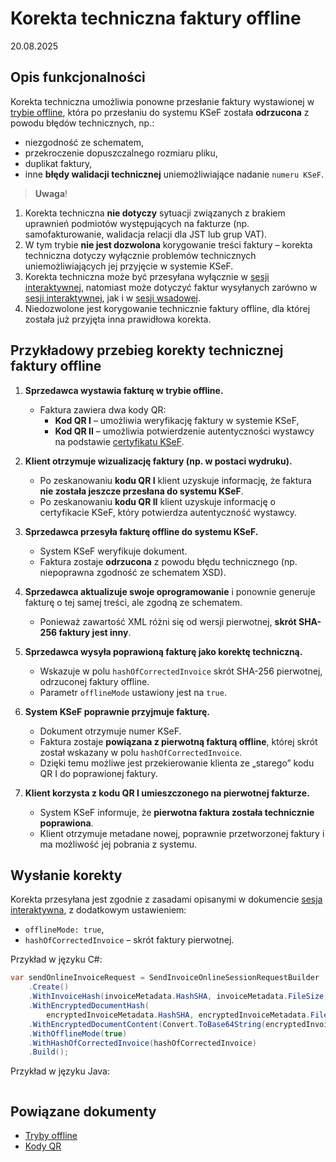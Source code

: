 # Korekta techniczna faktury offline  
20.08.2025  

## Opis funkcjonalności  
Korekta techniczna umożliwia ponowne przesłanie faktury wystawionej w [trybie offline](../tryby-offline.md), która po przesłaniu do systemu KSeF została **odrzucona** z powodu błędów technicznych, np.:  
- niezgodność ze schematem,  
- przekroczenie dopuszczalnego rozmiaru pliku,
- duplikat faktury,
- inne **błędy walidacji technicznej** uniemożliwiające nadanie ```numeru KSeF```.


> **Uwaga**!
1. Korekta techniczna **nie dotyczy** sytuacji związanych z brakiem uprawnień podmiotów występujących na fakturze (np. samofakturowanie, walidacja relacji dla JST lub grup VAT).
2. W tym trybie **nie jest dozwolona** korygowanie treści faktury – korekta techniczna dotyczy wyłącznie problemów technicznych uniemożliwiających jej przyjęcie w systemie KSeF.
3. Korekta techniczna może być przesyłana wyłącznie w [sesji interaktywnej](../sesja-interaktywna.md), natomiast może dotyczyć faktur wysyłanych zarówno w [sesji interaktywnej](../sesja-interaktywna.md), jak i w [sesji wsadowej](../sesja-wsadowa.md).
4. Niedozwolone jest korygowanie technicznie faktury offline, dla której została już przyjęta inna prawidłowa korekta.

## Przykładowy przebieg korekty technicznej faktury offline  

1. **Sprzedawca wystawia fakturę w trybie offline.**  
   - Faktura zawiera dwa kody QR:  
     - **Kod QR I** – umożliwia weryfikację faktury w systemie KSeF,  
     - **Kod QR II** – umożliwia potwierdzenie autentyczności wystawcy na podstawie [certyfikatu KSeF](../certyfikaty-KSeF.md).  

2. **Klient otrzymuje wizualizację faktury (np. w postaci wydruku).**  
   - Po zeskanowaniu **kodu QR I** klient uzyskuje informację, że faktura **nie została jeszcze przesłana do systemu KSeF**.  
   - Po zeskanowaniu **kodu QR II** klient uzyskuje informację o certyfikacie KSeF, który potwierdza autentyczność wystawcy.  

3. **Sprzedawca przesyła fakturę offline do systemu KSeF.**  
   - System KSeF weryfikuje dokument.  
   - Faktura zostaje **odrzucona** z powodu błędu technicznego (np. niepoprawna zgodność ze schematem XSD).  

4. **Sprzedawca aktualizuje swoje oprogramowanie** i ponownie generuje fakturę o tej samej treści, ale zgodną ze  schematem.  
   - Ponieważ zawartość XML różni się od wersji pierwotnej, **skrót SHA-256 faktury jest inny**.

5. **Sprzedawca wysyła poprawioną fakturę jako korektę techniczną.**  
   - Wskazuje w polu `hashOfCorrectedInvoice` skrót SHA-256 pierwotnej, odrzuconej faktury offline.  
   - Parametr `offlineMode` ustawiony jest na `true`.  

6. **System KSeF poprawnie przyjmuje fakturę.**  
   - Dokument otrzymuje numer KSeF.  
   - Faktura zostaje **powiązana z pierwotną fakturą offline**, której skrót został wskazany w polu `hashOfCorrectedInvoice`.  
   - Dzięki temu możliwe jest przekierowanie klienta ze „starego” kodu QR I do poprawionej faktury.

7. **Klient korzysta z kodu QR I umieszczonego na pierwotnej fakturze.**  
   - System KSeF informuje, że **pierwotna faktura została technicznie poprawiona**.  
   - Klient otrzymuje metadane nowej, poprawnie przetworzonej faktury i ma możliwość jej pobrania z systemu.  

## Wysłanie korekty  

Korekta przesyłana jest zgodnie z zasadami opisanymi w dokumencie [sesja interaktywna](../sesja-interaktywna.md), z dodatkowym ustawieniem:  
- `offlineMode: true`,  
- `hashOfCorrectedInvoice` – skrót faktury pierwotnej.  

Przykład w języku C#:
```csharp
var sendOnlineInvoiceRequest = SendInvoiceOnlineSessionRequestBuilder
    .Create()
    .WithInvoiceHash(invoiceMetadata.HashSHA, invoiceMetadata.FileSize)
    .WithEncryptedDocumentHash(
        encryptedInvoiceMetadata.HashSHA, encryptedInvoiceMetadata.FileSize)
    .WithEncryptedDocumentContent(Convert.ToBase64String(encryptedInvoice))
    .WithOfflineMode(true)
    .WithHashOfCorrectedInvoice(hashOfCorrectedInvoice)    
    .Build();
```

Przykład w języku Java:
```java

```

## Powiązane dokumenty
- [Tryby offline](tryby-offline.md)
- [Kody QR](kody-qr.md)  